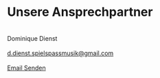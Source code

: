 # Unsere Ansprechpartner #
<br>Dominique Dienst</br>
<br>d.dienst.spielspassmusik@gmail.com</br>
<br>
<a href="mailto:d.dienst.spielspassmusik@gmail.com">Email Senden</a>
